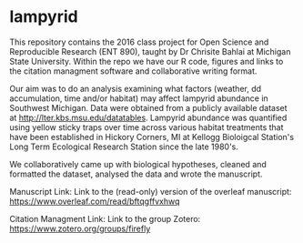 # lampyrid
This repository contains the 2016 class project for Open Science and Reproducible Research (ENT 890), taught by Dr Chrisite Bahlai at Michigan State University. Within the repo we have our R code, figures and links to the citation managment software and collaborative writing format. 

Our aim was to do an analysis examining what factors (weather, dd accumulation, time and/or habitat) may affect lampyrid abundance in Southwest Michigan. Data were obtained from a publicly available dataset at http://lter.kbs.msu.edu/datatables. Lampyrid abundance was quantified using yellow sticky traps over time across various habitat treatments that have been established in Hickory Corners, MI at Kellogg Bioloigcal Station's Long Term Ecological Research Station since the late 1980's. 

We collaboratively came up with biological hypotheses, cleaned and formatted the dataset, analysed the data and wrote the manuscript. 

Manuscript Link:
Link to the (read-only) version of the overleaf manuscript: https://www.overleaf.com/read/bftqgffvxhwq

Citation Managment Link:
Link to the group Zotero: https://www.zotero.org/groups/firefly
